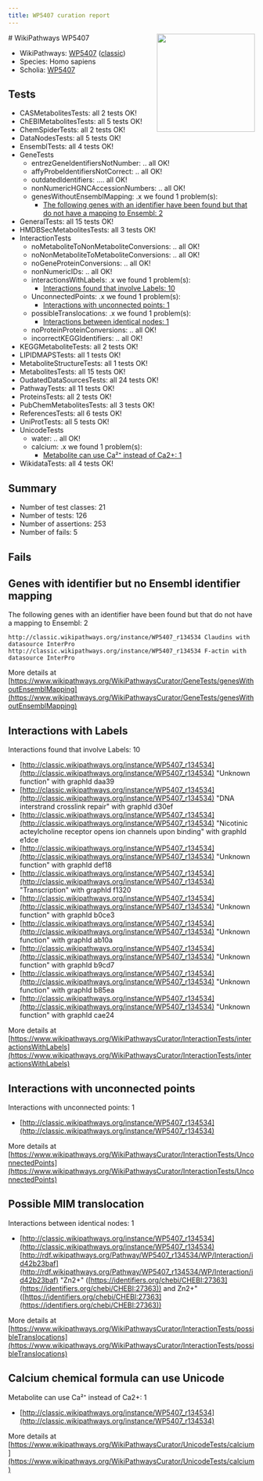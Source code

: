 ```yaml
---
title: WP5407 curation report
---
```


<img style="float: right; width: 200px" src="https://upload.wikimedia.org/wikipedia/commons/thumb/8/83/Wplogo_with_text_500.png/640px-Wplogo_with_text_500.png" />
# WikiPathways WP5407

* WikiPathways: [WP5407](https://wikipathways.org/pathways/WP5407) ([classic](https://classic.wikipathways.org/instance/WP5407))
* Species: Homo sapiens
* Scholia: [WP5407](https://scholia.toolforge.org/wikipathways/WP5407)
## Tests
* CASMetabolitesTests: all 2 tests OK!
* ChEBIMetabolitesTests: all 5 tests OK!
* ChemSpiderTests: all 2 tests OK!
* DataNodesTests: all 5 tests OK!
* EnsemblTests: all 4 tests OK!
* GeneTests
    * entrezGeneIdentifiersNotNumber: .. all OK!
    * affyProbeIdentifiersNotCorrect: .. all OK!
    * outdatedIdentifiers: .... all OK!
    * nonNumericHGNCAccessionNumbers: .. all OK!
    * genesWithoutEnsemblMapping: .x we found 1 problem(s):
        * [The following genes with an identifier have been found but that do not have a mapping to Ensembl: 2](#40286d84)
* GeneralTests: all 15 tests OK!
* HMDBSecMetabolitesTests: all 3 tests OK!
* InteractionTests
    * noMetaboliteToNonMetaboliteConversions: .. all OK!
    * noNonMetaboliteToMetaboliteConversions: .. all OK!
    * noGeneProteinConversions: .. all OK!
    * nonNumericIDs: .. all OK!
    * interactionsWithLabels: .x we found 1 problem(s):
        * [Interactions found that involve Labels: 10](#fe97a8b8)
    * UnconnectedPoints: .x we found 1 problem(s):
        * [Interactions with unconnected points: 1](#35a61ad9)
    * possibleTranslocations: .x we found 1 problem(s):
        * [Interactions between identical nodes: 1](#1c118206)
    * noProteinProteinConversions: .. all OK!
    * incorrectKEGGIdentifiers: .. all OK!
* KEGGMetaboliteTests: all 2 tests OK!
* LIPIDMAPSTests: all 1 tests OK!
* MetaboliteStructureTests: all 1 tests OK!
* MetabolitesTests: all 15 tests OK!
* OudatedDataSourcesTests: all 24 tests OK!
* PathwayTests: all 11 tests OK!
* ProteinsTests: all 2 tests OK!
* PubChemMetabolitesTests: all 3 tests OK!
* ReferencesTests: all 6 tests OK!
* UniProtTests: all 5 tests OK!
* UnicodeTests
    * water: .. all OK!
    * calcium: .x we found 1 problem(s):
        * [Metabolite can use Ca²⁺ instead of Ca2+: 1](#11d84c22)
* WikidataTests: all 4 tests OK!


## Summary

* Number of test classes: 21
* Number of tests: 126
* Number of assertions: 253
* Number of fails: 5

## Fails

<a name="40286d84" />

## Genes with identifier but no Ensembl identifier mapping

The following genes with an identifier have been found but that do not have a mapping to Ensembl: 2
```
http://classic.wikipathways.org/instance/WP5407_r134534 Claudins with datasource InterPro
http://classic.wikipathways.org/instance/WP5407_r134534 F-actin with datasource InterPro
```

More details at [https://www.wikipathways.org/WikiPathwaysCurator/GeneTests/genesWithoutEnsemblMapping](https://www.wikipathways.org/WikiPathwaysCurator/GeneTests/genesWithoutEnsemblMapping)

<a name="fe97a8b8" />

## Interactions with Labels

Interactions found that involve Labels: 10

* [http://classic.wikipathways.org/instance/WP5407_r134534](http://classic.wikipathways.org/instance/WP5407_r134534) "Unknown
function" with graphId daa39
* [http://classic.wikipathways.org/instance/WP5407_r134534](http://classic.wikipathways.org/instance/WP5407_r134534) "DNA interstrand 
crosslink repair" with graphId d30ef
* [http://classic.wikipathways.org/instance/WP5407_r134534](http://classic.wikipathways.org/instance/WP5407_r134534) "Nicotinic acteylcholine receptor
opens ion channels upon binding" with graphId e1dce
* [http://classic.wikipathways.org/instance/WP5407_r134534](http://classic.wikipathways.org/instance/WP5407_r134534) "Unknown
function" with graphId def18
* [http://classic.wikipathways.org/instance/WP5407_r134534](http://classic.wikipathways.org/instance/WP5407_r134534) "Transcription" with graphId f1320
* [http://classic.wikipathways.org/instance/WP5407_r134534](http://classic.wikipathways.org/instance/WP5407_r134534) "Unknown
function" with graphId b0ce3
* [http://classic.wikipathways.org/instance/WP5407_r134534](http://classic.wikipathways.org/instance/WP5407_r134534) "Unknown
function" with graphId ab10a
* [http://classic.wikipathways.org/instance/WP5407_r134534](http://classic.wikipathways.org/instance/WP5407_r134534) "Unknown
function" with graphId b9cd7
* [http://classic.wikipathways.org/instance/WP5407_r134534](http://classic.wikipathways.org/instance/WP5407_r134534) "Unknown
function" with graphId b85ea
* [http://classic.wikipathways.org/instance/WP5407_r134534](http://classic.wikipathways.org/instance/WP5407_r134534) "Unknown
function" with graphId cae24


More details at [https://www.wikipathways.org/WikiPathwaysCurator/InteractionTests/interactionsWithLabels](https://www.wikipathways.org/WikiPathwaysCurator/InteractionTests/interactionsWithLabels)

<a name="35a61ad9" />

## Interactions with unconnected points

Interactions with unconnected points: 1

* [http://classic.wikipathways.org/instance/WP5407_r134534](http://classic.wikipathways.org/instance/WP5407_r134534)


More details at [https://www.wikipathways.org/WikiPathwaysCurator/InteractionTests/UnconnectedPoints](https://www.wikipathways.org/WikiPathwaysCurator/InteractionTests/UnconnectedPoints)

<a name="1c118206" />

## Possible MIM translocation

Interactions between identical nodes: 1

* [http://classic.wikipathways.org/instance/WP5407_r134534](http://classic.wikipathways.org/instance/WP5407_r134534) [http://rdf.wikipathways.org/Pathway/WP5407_r134534/WP/Interaction/id42b23baf](http://rdf.wikipathways.org/Pathway/WP5407_r134534/WP/Interaction/id42b23baf) "Zn2+" ([https://identifiers.org/chebi/CHEBI:27363](https://identifiers.org/chebi/CHEBI:27363)) and 
Zn2+" ([https://identifiers.org/chebi/CHEBI:27363](https://identifiers.org/chebi/CHEBI:27363))


More details at [https://www.wikipathways.org/WikiPathwaysCurator/InteractionTests/possibleTranslocations](https://www.wikipathways.org/WikiPathwaysCurator/InteractionTests/possibleTranslocations)

<a name="11d84c22" />

## Calcium chemical formula can use Unicode

Metabolite can use Ca²⁺ instead of Ca2+: 1

* [http://classic.wikipathways.org/instance/WP5407_r134534](http://classic.wikipathways.org/instance/WP5407_r134534)


More details at [https://www.wikipathways.org/WikiPathwaysCurator/UnicodeTests/calcium](https://www.wikipathways.org/WikiPathwaysCurator/UnicodeTests/calcium)

